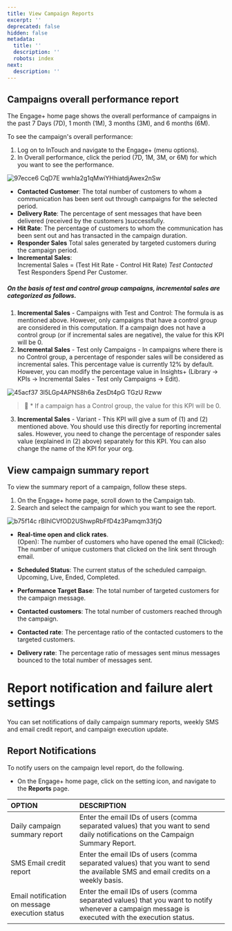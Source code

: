 ```yaml
---
title: View Campaign Reports
excerpt: ''
deprecated: false
hidden: false
metadata:
  title: ''
  description: ''
  robots: index
next:
  description: ''
---
```

## Campaigns overall performance report

The Engage+ home page shows the overall performance of campaigns in the past 7 Days (7D), 1 month (1M), 3 months (3M), and 6 months (6M).

To see the campaign's overall performance:

1. Log on to InTouch and navigate to the Engage+ (menu options).
2. In Overall performance, click the period (7D, 1M, 3M, or 6M) for which you want to see the performance.

![97ecce6 CqD7E wwhla2g1qMwiYHhiatdjAwex2nSw](https://files.readme.io/97ecce6-CqD7E_wwhla2g1qMwiYHhiatdjAwex2nSw.png)

* **Contacted Customer**: The total number of customers to whom a communication has been sent out through campaigns for the selected period.
* **Delivery Rate**: The percentage of sent messages that have been delivered (received by the customers )successfully.
* **Hit Rate**: The percentage of customers to whom the communication has been sent out and has transacted in the campaign duration.
* **Responder Sales** Total sales generated by targeted customers during the campaign period.
* **Incremental Sales**:\
  Incremental Sales = (Test Hit Rate - Control Hit Rate) *Test Contacted* Test Responders Spend Per Customer.

##### On the basis of test and control group campaigns, incremental sales are categorized as follows.

1. **Incremental Sales** - Campaigns with Test and Control: The formula is as mentioned above. However, only campaigns that have a control group are considered in this computation. If a campaign does not have a control group (or if incremental sales are negative), the value for this KPI will be 0.
2. **Incremental Sales** - Test only Campaigns - In campaigns where there is no Control group, a percentage of responder sales will be considered as incremental sales. This percentage value is currently 12% by default. However, you can modify the  percentage value in Insights+ (Library -> KPIs -> Incremental Sales - Test only Campaigns -> Edit).

![45acf37 3l5LGp4APNS8h6a ZesDt4pG TGzU Rzww](https://files.readme.io/45acf37-3l5LGp4APNS8h6a_ZesDt4pG-TGzU-Rzww.png)

> 📘 * If a campaign has a Control group, the value for this KPI will be 0.

3. **Incremental Sales** - Variant - This KPI will give a sum of (1) and (2) mentioned above. You should use this directly for reporting incremental sales. However, you need to change the percentage of responder sales value (explained in (2) above) separately for this KPI. You can also change the name of the KPI for your org.

## View campaign summary report

To view the summary report of a campaign, follow these steps.

1. On the Engage+ home page, scroll down to the Campaign tab.
2. Search and select the campaign for which you want to see the report.

![b75f14c rBIhICVfOD2UShwpRbFfD4z3Pamqm33fjQ](https://files.readme.io/b75f14c-rBIhICVfOD2UShwpRbFfD4z3Pamqm33fjQ.png)

* **Real-time open and click rates**.\
  (Open): The number of customers who have opened the email
  (Clicked): The number of unique customers that clicked on the link sent through email.

* **Scheduled Status**: The current status of the scheduled campaign. Upcoming, Live, Ended, Completed.

* **Performance Target Base**: The total number of targeted customers for the campaign message.

* **Contacted customers**: The total number of customers reached through the campaign.

* **Contacted rate**: The percentage ratio of the contacted customers to the targeted customers.

* **Delivery rate**: The percentage ratio of messages sent minus messages bounced to the total number of messages sent.

# Report notification and failure alert settings

You can set notifications of daily campaign summary reports, weekly SMS and email credit report, and campaign execution update.

## Report Notifications

To notify users on the campaign level report, do the following.

* On the Engage+ home page, click on the setting icon, and navigate to the **Reports** page.

| OPTION                                         | DESCRIPTION                                                                                                                                      |
| :--------------------------------------------- | :----------------------------------------------------------------------------------------------------------------------------------------------- |
| Daily campaign summary report                  | Enter the email IDs of users (comma separated values) that you want to send daily notifications on the Campaign Summary Report.                  |
| SMS Email credit report                        | Enter the email IDs of users (comma separated values) that you want to send the available SMS and email credits on a weekly basis.               |
| Email notification on message execution status | Enter the email IDs of users (comma separated values) that you want to notify whenever a campaign message is executed with the execution status. |
